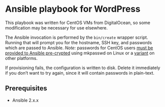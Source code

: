 # Ansible playbook for WordPress

This playbook was written for CentOS VMs from DigitalOcean, so some
modification may be necessary for use elsewhere.

The Ansible invocation is performed by the `bin/create` wrapper
script.  Running that will prompt you for the hostname, SSH key, and
passwords which are passed to Ansible.  *Note:* passwords for CentOS
users
[must be provided to Ansible pre-crypted](http://docs.ansible.com/ansible/faq.html#how-do-i-generate-crypted-passwords-for-the-user-module)
using mkpasswd on Linux or a
[variant](https://github.com/nlf/mkpasswd) on other platforms.

If provisioning fails, the configuration is written to disk.  Delete
it immediately if you don’t want to try again, since it will contain
passwords in plain-text.

## Prerequisites

- Ansible 2.x.x

